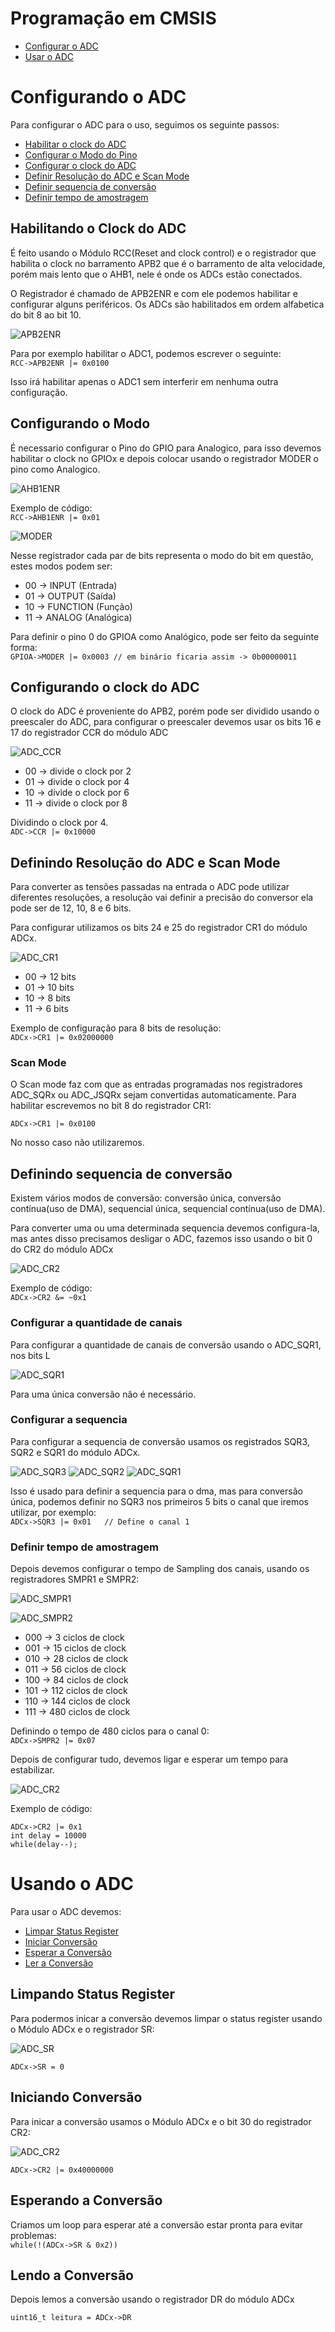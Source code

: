 # Programação em CMSIS

- [Configurar o ADC](#Configurando-o-ADC)
- [Usar o ADC](#Usando-o-ADC)

# Configurando o ADC

Para configurar o ADC para o uso, seguimos os seguinte passos:

- [Habilitar o clock do ADC](#Habilitando-o-Clock-do-ADC)
- [Configurar o Modo do Pino](#Configurando-o-Modo) 
- [Configurar o clock do ADC](#Configurando-o-clock-do-ADC) 
- [Definir Resolução do ADC e Scan Mode](#Definindo-Resolução-do-ADC-e-Scan-Mode)
- [Definir sequencia de conversão](#Definindo-sequencia-de-conversão)
- [Definir tempo de amostragem](#Definir-tempo-de-amostragem)

## Habilitando o Clock do ADC

É feito usando o Módulo RCC(Reset and clock control) e o registrador que habilita o clock
no barramento APB2 que é o barramento de alta velocidade, porém mais lento que o AHB1, nele
é onde os ADCs estão conectados.

O Registrador é chamado de APB2ENR e com ele podemos habilitar e configurar alguns periféricos.
Os ADCs são habilitados em ordem alfabetica do bit 8 ao bit 10.

![APB2ENR](../imagens/APB2ENR.PNG)

Para por exemplo habilitar o ADC1, podemos escrever o seguinte:  
`RCC->APB2ENR |= 0x0100`

Isso irá habilitar apenas o ADC1 sem interferir em nenhuma outra configuração.

## Configurando o Modo

É necessario configurar o Pino do GPIO para Analogico, para isso devemos habilitar
o clock no GPIOx e depois colocar usando o registrador MODER o pino como Analogico.

![AHB1ENR](../imagens/HB1ENR.PNG)

Exemplo de código:  
`RCC->AHB1ENR |= 0x01`

![MODER](../imagens/MODER.PNG)

Nesse registrador cada par de bits representa o modo do bit em questão, estes modos
podem ser:

- 00 -> INPUT (Entrada)
- 01 -> OUTPUT (Saída)
- 10 -> FUNCTION (Função)
- 11 -> ANALOG (Analógica)

Para definir o pino 0 do GPIOA como Analógico, pode ser feito da seguinte forma:  
`GPIOA->MODER |= 0x0003 // em binário ficaria assim -> 0b00000011`

## Configurando o clock do ADC

O clock do ADC é proveniente do APB2, porém pode ser dividido usando o preescaler
do ADC, para configurar o preescaler devemos usar os bits 16 e 17 do registrador CCR do módulo ADC

![ADC_CCR](../imagens/ADC_CCR.png)

- 00 -> divide o clock por 2
- 01 -> divide o clock por 4
- 10 -> divide o clock por 6
- 11 -> divide o clock por 8
  
Dividindo o clock por 4.  
`ADC->CCR |= 0x10000`

## Definindo Resolução do ADC e Scan Mode

Para converter as tensões passadas na entrada o ADC pode utilizar
diferentes resoluções, a resolução vai definir a precisão do conversor
ela pode ser de 12, 10, 8 e 6 bits.

Para configurar utilizamos os bits 24 e 25 do registrador CR1 do módulo
ADCx.


![ADC_CR1](../imagens/ADC_CR1.PNG)

- 00 -> 12 bits
- 01 -> 10 bits
- 10 -> 8 bits
- 11 -> 6 bits

Exemplo de configuração para 8 bits de resolução:  
`ADCx->CR1 |= 0x02000000`

### Scan Mode

O Scan mode faz com que as entradas programadas nos registradores ADC_SQRx ou ADC_JSQRx sejam
convertidas automaticamente. Para habilitar escrevemos no bit 8 do registrador CR1:

`ADCx->CR1 |= 0x0100`

No nosso caso não utilizaremos.

## Definindo sequencia de conversão

Existem vários modos de conversão: conversão única, conversão contínua(uso de DMA), sequencial única,
sequencial contínua(uso de DMA).

Para converter uma ou uma determinada sequencia devemos configura-la, mas antes disso
precisamos desligar o ADC, fazemos isso usando o bit 0 do CR2 do módulo ADCx

![ADC_CR2](../imagens/ADC_CR2.PNG)

Exemplo de código:  
`ADCx->CR2 &= ~0x1`

### Configurar a quantidade de canais 

Para configurar a quantidade de canais de conversão usando o ADC_SQR1, nos bits L  

![ADC_SQR1](../imagens/ADC_SQR1.PNG)

Para uma única conversão não é necessário.

### Configurar a sequencia

Para configurar a sequencia de conversão usamos os registrados SQR3, SQR2 e SQR1 do
módulo ADCx.

![ADC_SQR3](../imagens/ADC_SQR3.PNG)
![ADC_SQR2](../imagens/ADC_SQR2.PNG)
![ADC_SQR1](../imagens/ADC_SQR1.PNG)

Isso é usado para definir a sequencia para o dma, mas para conversão única, podemos
definir no SQR3 nos primeiros 5 bits o canal que iremos utilizar, por exemplo:  
`ADCx->SQR3 |= 0x01   // Define o canal 1`

### Definir tempo de amostragem

Depois devemos configurar o tempo de Sampling dos canais, usando os registradores
SMPR1 e SMPR2:

![ADC_SMPR1](../imagens/ADC_SMPR1.png)

![ADC_SMPR2](../imagens/ADC_SMPR2.png)

- 000 -> 3 ciclos de clock
- 001 -> 15 ciclos de clock
- 010 -> 28 ciclos de clock
- 011 -> 56 ciclos de clock
- 100 -> 84 ciclos de clock
- 101 -> 112 ciclos de clock
- 110 -> 144 ciclos de clock
- 111 -> 480 ciclos de clock

Definindo o tempo de 480 ciclos para o canal 0:  
`ADCx->SMPR2 |= 0x07`

Depois de configurar tudo, devemos ligar e esperar um tempo para estabilizar.

![ADC_CR2](../imagens/ADC_CR2.PNG)

Exemplo de código:  

    ADCx->CR2 |= 0x1
    int delay = 10000
    while(delay--);


# Usando o ADC

Para usar o ADC devemos:  

- [Limpar Status Register](#Limpando-Status-Register)
- [Iniciar Conversão](#Iniciando-Conversão)
- [Esperar a Conversão](#Esperando-a-Conversão)
- [Ler a Conversão](#Lendo-a-Conversão)

## Limpando Status Register

Para podermos inicar a conversão devemos limpar o status register usando o 
Módulo ADCx e o registrador SR:

![ADC_SR](../imagens/ADC_SR.PNG)

`ADCx->SR = 0`

## Iniciando Conversão

Para inicar a conversão usamos o Módulo ADCx e o bit 30 do registrador CR2:

![ADC_CR2](../imagens/ADC_CR2.PNG)

`ADCx->CR2 |= 0x40000000`

## Esperando a Conversão

Criamos um loop para esperar até a conversão estar pronta para evitar problemas:  
`while(!(ADCx->SR & 0x2))`

## Lendo a Conversão

Depois lemos a conversão usando o registrador DR do módulo ADCx

`uint16_t leitura = ADCx->DR`

